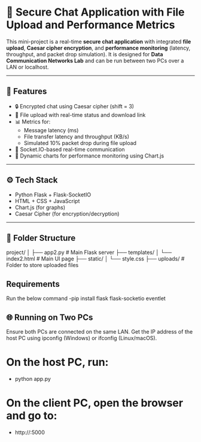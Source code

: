 # 🔐 Secure Chat Application with File Upload and Performance Metrics

This mini-project is a real-time **secure chat application** with integrated **file upload**, **Caesar cipher encryption**, and **performance monitoring** (latency, throughput, and packet drop simulation). It is designed for **Data Communication Networks Lab** and can be run between two PCs over a LAN or localhost.

---

## 📌 Features

- 🔒 Encrypted chat using Caesar cipher (shift = 3)
- 📁 File upload with real-time status and download link
- 📊 Metrics for:
  - Message latency (ms)
  - File transfer latency and throughput (KB/s)
  - Simulated 10% packet drop during file upload
- 📡 Socket.IO-based real-time communication
- 🧮 Dynamic charts for performance monitoring using Chart.js

---

## ⚙️ Tech Stack

- Python Flask + Flask-SocketIO
- HTML + CSS + JavaScript
- Chart.js (for graphs)
- Caesar Cipher (for encryption/decryption)

---

## 📁 Folder Structure
project/
│
├── app2.py # Main Flask server
├── templates/
│ └── index2.html # Main UI page
├── static/
│ └── style.css
├── uploads/ # Folder to store uploaded files

## Requirements
Run the below command
-pip install flask flask-socketio eventlet

## 🌐 Running on Two PCs
Ensure both PCs are connected on the same LAN.
Get the IP address of the host PC using ipconfig (Windows) or ifconfig (Linux/macOS).
# On the host PC, run:
- python app.py
# On the client PC, open the browser and go to:
- http://<host-ip>:5000


